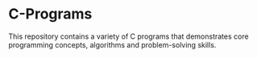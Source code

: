 # C-Programs
This repository contains a variety of C programs that demonstrates core programming concepts, algorithms and problem-solving skills. 
